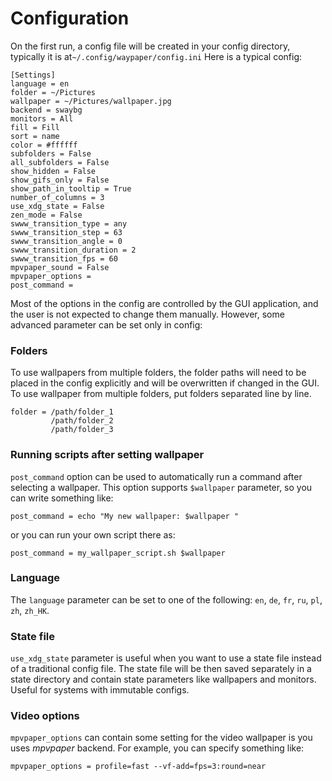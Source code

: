 # Configuration

On the first run, a config file will be created in your config directory, typically it is at`~/.config/waypaper/config.ini` Here is a typical config:

```
[Settings]
language = en
folder = ~/Pictures
wallpaper = ~/Pictures/wallpaper.jpg
backend = swaybg
monitors = All
fill = Fill
sort = name
color = #ffffff
subfolders = False
all_subfolders = False
show_hidden = False
show_gifs_only = False
show_path_in_tooltip = True
number_of_columns = 3
use_xdg_state = False
zen_mode = False
swww_transition_type = any
swww_transition_step = 63
swww_transition_angle = 0
swww_transition_duration = 2
swww_transition_fps = 60
mpvpaper_sound = False
mpvpaper_options = 
post_command = 
```

Most of the options in the config are controlled by the GUI application, and the user is not expected to change them manually. However, some advanced parameter can be set only in config:

### Folders

To use wallpapers from multiple folders, the folder paths will need to be placed in the config explicitly and will be overwritten if changed in the GUI. To use wallpaper from multiple folders, put folders separated line by line.

```
folder = /path/folder_1
         /path/folder_2
         /path/folder_3
```

### Running scripts after setting wallpaper

`post_command` option can be used to automatically run a command after selecting a wallpaper. This option supports `$wallpaper` parameter, so you can write something like:

```
post_command = echo "My new wallpaper: $wallpaper "
```

or you can run your own script there as:

```
post_command = my_wallpaper_script.sh $wallpaper
```

### Language

The `language` parameter can be set to one of the following: `en`, `de`, `fr`, `ru`, `pl`, `zh`, `zh_HK`.

### State file

`use_xdg_state` parameter is useful when you want to use a state file instead of a traditional config file. The state file will be then saved separately in a state directory and contain state parameters like wallpapers and monitors. Useful for systems with immutable configs.

### Video options

`mpvpaper_options` can contain some setting for the video wallpaper is you uses _mpvpaper_ backend. For example, you can specify something like:

```
mpvpaper_options = profile=fast --vf-add=fps=3:round=near
```
